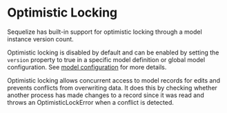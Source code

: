 # Optimistic Locking

Sequelize has built-in support for optimistic locking through a model instance version count.

Optimistic locking is disabled by default and can be enabled by setting the `version` property to true in a specific model definition or global model configuration.
See [model configuration](../core-concepts/model-basics.md) for more details.

Optimistic locking allows concurrent access to model records for edits and prevents conflicts from overwriting data.  It does this by checking whether another process has made changes to a record since it was read and throws an OptimisticLockError when a conflict is detected.
